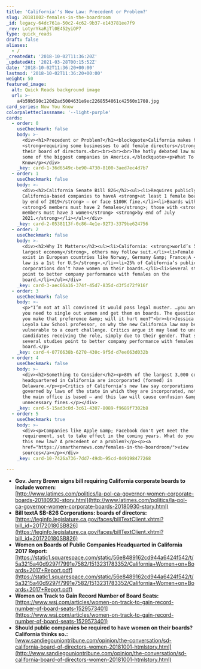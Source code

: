 ```yaml
---
title: 'California''s New Law: Precedent or Problem?'
slug: 20181002-females-in-the-boardroom
_id: legacy-64dc761a-50c2-4c62-9b37-e143781ee7f9
_rev: LotyrYkaRjTl0E452yiOP7
type: quick_reads
draft: false
aliases:
  - /
_createdAt: '2018-10-02T11:36:20Z'
_updatedAt: '2021-03-28T00:15:52Z'
date: '2018-10-02T11:36:20+00:00'
lastmod: '2018-10-02T11:36:20+00:00'
weight: 50
featured_image:
  alt: Quick Reads background image
  url: >-
    a4b59b590c120d2ad5004631e9ec2268554061c42560x1708.jpg
card_series: Now You Know
colorpaletteclassname: '--light-purple'
cards:
  - order: 0
    useCheckmark: false
    body: >-
      <div><h1>Precedent or Problem?</h1><blockquote>California makes history
      <strong>requiring some businesses to add female directors</strong> to
      their board of directors.<br><br><br><br>The hotly debated law may impact
      some of the biggest companies in America.</blockquote><p>What To
      Know</p></div>
    _key: card-1-36d6549c-be90-4730-8100-3aed7ec4d7b7
  - order: 1
    useCheckmark: false
    body: >-
      <div><h2>California Senate Bill 826</h2><ul><li>Requires publicly-traded,
      California-based companies to haveA <strong>at least 1 female board member
      by end of 2019</strong> – or face $100K fine.</li><li>Boards with
      <strong>5 members must have 2 females</strong>; those with <strong>6+
      members must have 3 women</strong> <strong>by end of July
      2021.</strong></li></ul></div>
    _key: card-2-0538113f-0c86-4e1e-9273-3379be624756
  - order: 2
    useCheckmark: false
    body: >-
      <div><h2>Why It Matters</h2><ul><li>California: <strong>world’s 5th
      largest economy</strong>, others may follow suit.</li><li>Female quotas
      exist in European countries like Norway, Germany &amp; France;A <strong>CA
      law is a 1st for U.S</strong>.</li><li>25% of California’s publicly heldA
      corporations don’t have women on their boards.</li><li>Several studies
      point to better company performance with females on the
      board.</li></ul></div>
    _key: card-3-aec66a16-374f-45d7-835d-d3f5d72f916f
  - order: 3
    useCheckmark: false
    body: >-
      <p>"I’m not at all convinced it would pass legal muster. …you are saying
      you need to single out women and get them on boards. The question is can
      you make that preference &amp; will it hurt men?"<br><br>Jessica Levinson,
      Loyola Law School professor, on why the new California law may be
      vulnerable to a court challenge. Critics argue it may lead to unqualified
      candidates receiving the role, simply due to their gender. That said,
      several studies point to better company performance with females on the
      board.</p>
    _key: card-4-0776638b-6270-430c-9f5d-d7ee663d032b
  - order: 4
    useCheckmark: false
    body: >-
      <div><h2>Something to Consider</h2><p>80% of the largest 3,000 companies
      headquartered in California are incorporated (formed) in
      Delaware.</p><p>Critics of California’s new law say corporations are
      governed by laws of the state in which they are incorporated, not where
      the main office is based – and this law will cause confusion &amp;
      unnecessary fines.</p></div>
    _key: card-5-15ad3c0d-3c61-4307-8089-f9689f7302b8
  - order: 5
    useCheckmark: true
    body: >-
      <div><p>Companies like Apple &amp; Facebook don't yet meet the
      requirement, set to take effect in the coming years. What do you think of
      this new law? A precedent or a problem?</p><p><a
      href="https://smarthernews.com/females-in-the-boardroom/">view
      sources</a></p></div>
    _key: card-10-7426a736-7dd7-49db-95cd-049198477268

---
```

* **Gov. Jerry Brown signs bill requiring California corporate boards to include women:**  
[http://www.latimes.com/politics/la-pol-ca-governor-women-corporate-boards-20180930-story.html](http://www.latimes.com/politics/la-pol-ca-governor-women-corporate-boards-20180930-story.html)
* **Bill textA SB-826 Corporations: boards of directors:**  
[https://leginfo.legislature.ca.gov/faces/billTextClient.xhtml?bill_id=201720180SB826](https://leginfo.legislature.ca.gov/faces/billTextClient.xhtml?bill_id=201720180SB826)
* **Women on Boards of Public Companies Headquarted in California 2017 Report:** [https://static1.squarespace.com/static/56e8489162cd944a6424f542/t/5a3215a40d9297f7991e7582/1513231783352/California+Women+on+Boards+2017+Report.pdf](https://static1.squarespace.com/static/56e8489162cd944a6424f542/t/5a3215a40d9297f7991e7582/1513231783352/California+Women+on+Boards+2017+Report.pdf)
* **Women on Track to Gain Record Number of Board Seats:**  
[https://www.wsj.com/articles/women-on-track-to-gain-record-number-of-board-seats-1529573401](https://www.wsj.com/articles/women-on-track-to-gain-record-number-of-board-seats-1529573401)
* **Should public companies be required to have women on their boards? California thinks so.:**  
[www.sandiegouniontribune.com/opinion/the-conversation/sd-california-board-of-directors-women-20181001-htmlstory.html](http://www.sandiegouniontribune.com/opinion/the-conversation/sd-california-board-of-directors-women-20181001-htmlstory.html)